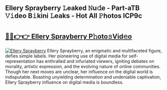 ## Ellery Sprayberry 𝙻eaked 𝙽u𝚍e - Part-aTB 𝚅𝚒deo B𝚒kini 𝙻eaks - Hot All 𝙿hotos ICP9c

# <h2><a href="http://ld0nf9t.urlbe.top/?page=Ellery+Sprayberry">🔗🔗👉👉 Ellery Sprayberry P𝚑oto𝚜Vid𝚎o</a></h2>

[![Ellery Sprayberry](https://i.imgur.com/eBuTRDB.gif)](http://ld0nf9t.urlbe.top/?page=Ellery+Sprayberry)
Ellery Sprayberry, an enigmatic and multifaceted figure, defies simple labels. Her pioneering use of digital media for self-representation has enthralled and infuriated viewers, igniting debates on morality, artistic expression, and the evolving nature of online communities. Though her next moves are unclear, her influence on the digital world is indisputable. Boasting unyielding determination and undeniable captivation, Ellery Sprayberry influence on digital media is boundless.
